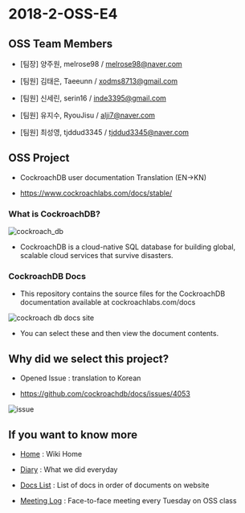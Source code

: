 # 2018-2-OSS-E4

## OSS Team Members

- [팀장]
양주원,  melrose98 / melrose98@naver.com

- [팀원]
김태은, Taeeunn / xodms8713@gmail.com 

- [팀원]
신세린, serin16 / inde3395@gmail.com 

- [팀원]
유지수, RyouJisu / alji7@naver.com  

- [팀원]
최성영, tjddud3345 / tjddud3345@naver.com  


## OSS Project

- CockroachDB user documentation Translation (EN->KN) 

- https://www.cockroachlabs.com/docs/stable/

### What is CockroachDB?

 ![cockroach_db](https://user-images.githubusercontent.com/32799078/49074189-86b77480-f277-11e8-93dd-3a92effbe6ad.png)

- CockroachDB is a cloud-native SQL database for building global, scalable cloud services that survive disasters.

### CockroachDB Docs

- This repository contains the source files for the CockroachDB documentation available at cockroachlabs.com/docs

 ![cockroach db docs site](https://user-images.githubusercontent.com/38908158/49432909-15863d00-f7f4-11e8-9a75-5b5f13d25d6b.PNG)

- You can select these and then view the document contents.


## Why did we select this project? 

- Opened Issue : translation to Korean

- https://github.com/cockroachdb/docs/issues/4053

 ![issue](https://user-images.githubusercontent.com/32799078/49083069-dc4b4b80-f28e-11e8-877d-1c8916a9dfdc.png)


## If you want to know more

- [Home](https://github.com/18-2-SKKU-OSS/2018-2-OSS-E4.wiki.git) : Wiki Home

- [Diary](https://github.com/18-2-SKKU-OSS/2018-2-OSS-E4/wiki/Diary) : What we did everyday

- [Docs List](https://github.com/18-2-SKKU-OSS/2018-2-OSS-E4/wiki/Docs-List) : List of docs in order of documents on website

- [Meeting Log](https://github.com/18-2-SKKU-OSS/2018-2-OSS-E4/wiki/Meeting-Log) : Face-to-face meeting every Tuesday on OSS class
